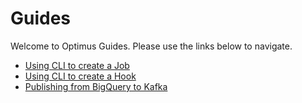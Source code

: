 # Guides

Welcome to Optimus Guides. Please use the links below to navigate.

- [Using CLI to create a Job](creating-a-job.md)
- [Using CLI to create a Hook](adding-a-hook.md)
- [Publishing from BigQuery to Kafka](publishing-from-bigquery-to-kafka.md)
